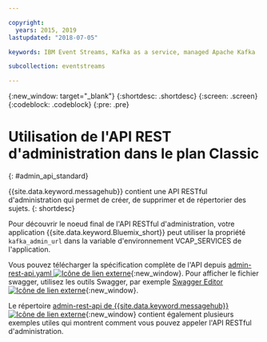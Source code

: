 ```yaml
---

copyright:
  years: 2015, 2019
lastupdated: "2018-07-05"

keywords: IBM Event Streams, Kafka as a service, managed Apache Kafka

subcollection: eventstreams

---
```


{:new_window: target="_blank"}
{:shortdesc: .shortdesc}
{:screen: .screen}
{:codeblock: .codeblock}
{:pre: .pre}

# Utilisation de l'API REST d'administration dans le plan Classic
{: #admin_api_standard}

{{site.data.keyword.messagehub}} contient une API RESTful d'administration qui permet de créer, de supprimer et de répertorier des sujets.
{: shortdesc}

Pour découvrir le noeud final de l'API RESTful d'administration, votre application {{site.data.keyword.Bluemix_short}} peut utiliser la propriété `kafka_admin_url` dans la variable d'environnement VCAP_SERVICES de l'application.

Vous pouvez télécharger la spécification complète de l'API depuis [admin-rest-api.yaml ![Icône de lien externe](../../icons/launch-glyph.svg "Icône de lien externe")](https://github.com/ibm-messaging/event-streams-docs/blob/master/admin-rest-api/admin-rest-api.yaml){:new_window}.
Pour afficher le fichier swagger, utilisez les outils Swagger, par exemple [Swagger Editor ![Icône de lien externe](../../icons/launch-glyph.svg "Icône de lien externe")](http://editor.swagger.io/#/){:new_window}.

Le répertoire [admin-rest-api de {{site.data.keyword.messagehub}} ![Icône de lien externe](../../icons/launch-glyph.svg "Icône de lien externe")](https://github.com/ibm-messaging/event-streams-docs/tree/master/admin-rest-api){:new_window} contient également plusieurs exemples utiles qui montrent comment vous pouvez appeler l'API RESTful d'administration.


